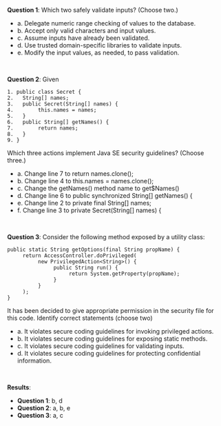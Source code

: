 **Question 1**: Which two safely validate inputs? (Choose two.)

- a. Delegate numeric range checking of values to the database.
- b. Accept only valid characters and input values.
- c. Assume inputs have already been validated.
- d. Use trusted domain-specific libraries to validate inputs.
- e. Modify the input values, as needed, to pass validation.

<br>

**Question 2**: Given

```
1. public class Secret {
2.   String[] names;
3.   public Secret(String[] names) {
4.        this.names = names;
5.   }
6.   public String[] getNames() {
7.        return names;
8.   }
9. }
```

Which three actions implement Java SE security guidelines? (Choose three.)

- a. Change line 7 to return names.clone();
- b. Change line 4 to this.names = names.clone();
- c. Change the getNames() method name to get$Names()
- d. Change line 6 to public synchronized String[] getNames() {
- e. Change line 2 to private final String[] names;
- f. Change line 3 to private Secret(String[] names) {

<br>

**Question 3**: Consider the following method exposed by a utility class:

```
public static String getOptions(final String propName) {
     return AccessController.doPrivileged(
          new PrivilegedAction<String>() {
               public String run() {
                    return System.getProperty(propName);
               }
          }
     );
}
```

It has been decided to give appropriate permission in the security file for this code. Identify correct statements (choose two)

- a. It violates secure coding guidelines for invoking privileged actions.
- b. It violates secure coding guidelines for exposing static methods.
- c. It violates secure coding guidelines for validating inputs.
- d. It violates secure coding guidelines for protecting confidential information.

<br>

**Results**:

- **Question 1**: b, d
- **Question 2**: a, b, e
- **Question 3**: a, c
